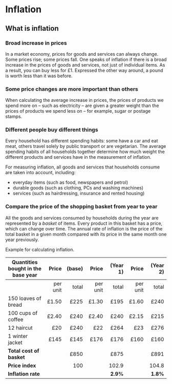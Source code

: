 # Inflation
## What is inflation

### Broad increase in prices
In a market economy, prices for goods and services can always change. Some prices rise; some prices fall. One speaks of inflation if there is a broad increase in the prices of goods and services, not just of individual items. As a result, you can buy less for £1. Expressed the other way around, a pound is worth less than it was before.

### Some price changes are more important than others
When calculating the average increase in prices, the prices of products we spend more on – such as electricity – are given a greater weight than the prices of products we spend less on – for example, sugar or postage stamps.

### Different people buy different things
Every household has different spending habits: some have a car and eat meat, others travel solely by public transport or are vegetarian. The average spending habits of all households together determine how much weight the different products and services have in the measurement of inflation.

For measuring inflation, all goods and services that households consume are taken into account, including:

- everyday items (such as food, newspapers and petrol)
- durable goods (such as clothing, PCs and washing machines)
- services (such as hairdressing, insurance and rented housing)

### Compare the price of the shopping basket from year to year

All the goods and services consumed by households during the year are represented by a _basket_ of items. Every product in this basket has a price, which can change over time. The annual rate of inflation is the price of the total basket in a given month compared with its price in the same month one year previously.

Example for calculating inflation.

|Quantities bought in the base year |Price |(base)|Price |(Year 1)|Price|(Year 2)|
|-----------------------------------|------:|--:|-------:|-:|------:|-:|
|      | per unit| total| per unit | total | per unit | total|
|150 loaves of bread| £1.50|£225|£1.30|£195|£1.60|£240|
|100 cups of coffee|£2.40|£240|£2.40|£240|£2.15|£215|
|12 haircut|£20| £240|£22|£264|£23|£276|
|1 winter jacket|£145|£145|£176|£176|£160|£160|
|**Total cost of basket**| |£850| |£875| |£891|
|**Price index**| | 100| | 102.9| | 104.8|
|**Inflation rate**| | | | __2.9%__| | __1.8%__|
<!--stackedit_data:
eyJoaXN0b3J5IjpbLTExMzc3NTQ3XX0=
-->